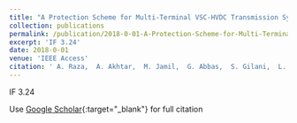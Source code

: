 ```yaml
---
title: "A Protection Scheme for Multi-Terminal VSC-HVDC Transmission Systems"
collection: publications
permalink: /publication/2018-0-01-A-Protection-Scheme-for-Multi-Terminal-VSC-HVDC-Transmission-Systems
excerpt: 'IF 3.24'
date: 2018-0-01
venue: 'IEEE Access'
citation: ' A. Raza,  A. Akhtar,  M. Jamil,  G. Abbas,  S. Gilani,  L. Yuchao,  M. Khan,  T. Izhar,  X. Dianguo,  B. Williams, &quot;A Protection Scheme for Multi-Terminal VSC-HVDC Transmission Systems.&quot; IEEE Access, 2018.'
---
```

IF 3.24

Use [Google Scholar](https://scholar.google.com/scholar?q=A+Protection+Scheme+for+Multi+Terminal+VSC+HVDC+Transmission+Systems){:target="_blank"} for full citation